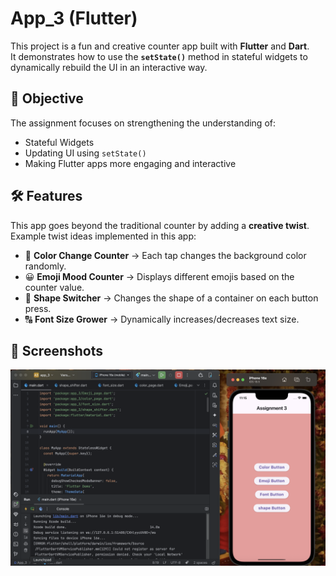 # App_3 (Flutter)

This project is a fun and creative counter app built with **Flutter** and **Dart**.  
It demonstrates how to use the **`setState()`** method in stateful widgets to dynamically rebuild the UI in an interactive way.  

## 🎯 Objective
The assignment focuses on strengthening the understanding of:
- Stateful Widgets  
- Updating UI using `setState()`  
- Making Flutter apps more engaging and interactive  

## 🛠️ Features
This app goes beyond the traditional counter by adding a **creative twist**.  
Example twist ideas implemented in this app:
- 🎨 **Color Change Counter** → Each tap changes the background color randomly.  
- 😀 **Emoji Mood Counter** → Displays different emojis based on the counter value.  
- 🔲 **Shape Switcher** → Changes the shape of a container on each button press.  
- 🔠 **Font Size Grower** → Dynamically increases/decreases text size.

## 📱 Screenshots
![App Screenshot](Screenshot.png)

